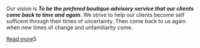 Our vision is _**To be the prefered boutique advisory service that our clients come back to time and again**_. We strive to help our clients become self sufficent through their times of uncertainty. Then come back to us again when new times of change and unfamiliarity come.

[Read more](/about/ourmission)S